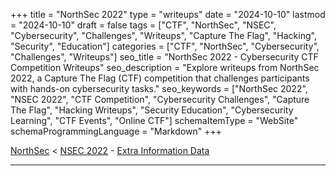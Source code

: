 +++
title = "NorthSec 2022"
type = "writeups"
date = "2024-10-10"
lastmod = "2024-10-10"
draft = false
tags = ["CTF", "NorthSec", "NSEC", "Cybersecurity", "Challenges", "Writeups", "Capture The Flag", "Hacking", "Security", "Education"]
categories = ["CTF", "NorthSec", "Cybersecurity", "Challenges", "Writeups"]
seo_title = "NorthSec 2022 - Cybersecurity CTF Competition Writeups"
seo_description = "Explore writeups from NorthSec 2022, a Capture The Flag (CTF) competition that challenges participants with hands-on cybersecurity tasks."
seo_keywords = ["NorthSec 2022", "NSEC 2022", "CTF Competition", "Cybersecurity Challenges", "Capture The Flag", "Hacking Writeups", "Security Education", "Cybersecurity Learning", "CTF Events", "Online CTF"]
schemaItemType = "WebSite"
schemaProgrammingLanguage = "Markdown"
+++

[NorthSec](..) < [NSEC 2022](.) - [Extra Information Data](readme)

---
